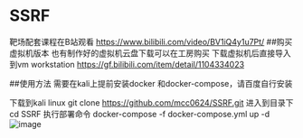 # SSRF
靶场配套课程在B站观看
https://www.bilibili.com/video/BV1iQ4y1u7Pt/
##购买虚拟机版本
也有制作好的虚拟机云盘下载可以在工房购买
下载虚拟机后直接导入到vm workstation
https://gf.bilibili.com/item/detail/1104334023


##使用方法
需要在kali上提前安装docker 和docker-compose，请百度自行安装

下载到kali linux
git clone https://github.com/mcc0624/SSRF.git
进入到目录下
cd SSRF
执行部署命令
docker-compose -f docker-compose.yml up -d 
![image](https://github.com/mcc0624/SSRF/assets/51926380/7c6dd7d4-a38a-475f-9342-94a31867faac)
